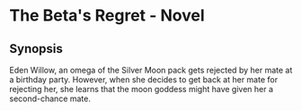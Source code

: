 # The Beta's Regret - Novel

<h2>Synopsis</h2>
Eden Willow, an omega of the Silver Moon pack gets rejected by her mate at a birthday party. However, when she decides to get back at her mate for rejecting her, she learns that the moon goddess might have given her a second-chance mate.
